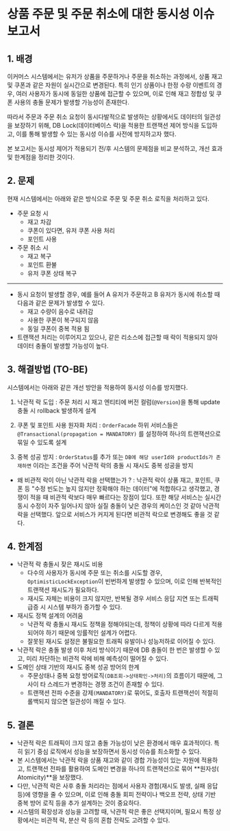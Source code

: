 # 상품 주문 및 주문 취소에 대한 동시성 이슈 보고서

## 1. 배경

이커머스 시스템에서는 유저가 상품을 주문하거나 주문을 취소하는 과정에서, 상품 재고 및 쿠폰과 같은 자원이 실시간으로 변경된다. 특히 인기 상품이나 한정 수량 이벤트의 경우, 여러
사용자가 동시에 동일한 상품에 접근할 수 있으며, 이로 인해 재고 정합성 및 쿠폰 사용의 충돌 문제가 발생할 가능성이 존재한다.

따라서 주문과 주문 취소 요청이 동시다발적으로 발생하는 상황에서도 데이터의 일관성을 보장하기 위해,
DB Lock(데이터베이스 락)을 적용한 트랜잭션 제어 방식을 도입하고, 이를 통해 발생할 수 있는 동시성 이슈를 사전에 방지하고자 했다.

본 보고서는 동시성 제어가 적용되기 전/후 시스템의 문제점을 비교 분석하고, 개선 효과 및 한계점을 정리한 것이다.

## 2. 문제

현재 시스템에서는 아래와 같은 방식으로 주문 및 주문 취소 로직을 처리하고 있다.

- 주문 요청 시
    - 재고 차감
    - 쿠폰이 있다면, 유저 쿠폰 사용 처리
    - 포인트 사용
- 주문 취소 시
    - 재고 복구
    - 포인트 환불
    - 유저 쿠폰 상태 복구

---

- 동시 요청이 발생할 경우, 예를 들어 A 유저가 주문하고 B 유저가 동시에 취소할 때 다음과 같은 문제가 발생할 수 있다.
    - 재고 수량이 음수로 내려감
    - 사용한 쿠폰이 복구되지 않음
    - 동일 쿠폰이 중복 적용 됨
- 트랜잭션 처리는 이루어지고 있으나, 같은 리소스에 접근할 때 락이 적용되지 않아 데이터 충돌이 발생할 가능성이 높다.

## 3. 해결방법 (TO-BE)

시스템에서는 아래와 같은 개선 방안을 적용하여 동시성 이슈를 방지했다.

1. 낙관적 락 도입
   : 주문 처리 시 재고 엔티티에 버전 컬럼(`@Version`)을 통해 update 충돌 시 rollback 발생하게 설계

2. 쿠폰 및 포인트 사용 원자화 처리
   : `OrderFacade` 하위 서비스들은 `@Transactional(propagation = MANDATORY)` 를 설정하여 하나의 트랜잭션으로 묶일 수 있도록 설계

3. 중복 성공 방지
   : `OrderStatus`를 추가 또는 `DB에 해당 userId와 productIds가 존재하면` 이라는 조건을 주어 낙관적 락의 충돌 시 재시도 중복 성공을 방지

- 왜 비관적 락이 아닌 낙관적 락을 선택했는가 ?
  : 낙관적 락이 상품 재고, 포인트, 쿠폰 등 "수정 빈도는 높지 않지만 정확해야 하는 데이터"에 적합하다고 생각했고,
  경쟁이 적을 때 비관적 락보다 매우 빠르다는 장점이 있다. 또한 해당 서비스는 실시간 동시 수정이 자주 일어나지 않아 실질 충돌이 낮은 경우의 케이스인 것 같아
  낙관적 락을 선택했다. 앞으로 서비스가 커지게 된다면 비관적 락으로 변경해도 좋을 것 같다.

## 4. 한계점

- 낙관적 락 충돌시 잦은 재시도 비용
    - 다수의 사용자가 동시에 주문 또는 취소를 시도할 경우, `OptimisticLockException`이 빈번하게 발생할 수 있으며, 이로 인해 반복적인 트랜잭션 재시도가
      필요하다.
    - 재시도 자체는 비용이 크지 않지만, 반복될 경우 서비스 응답 지연 또는 트래픽 급증 시 시스템 부하가 증가할 수 있다.
- 재시도 정책 설계의 어려움
    - 낙관적 락 충돌시 재시도 정책을 정해야되는데, 정책이 상황에 따라 다르게 적용되어야 하기 때문에 잉률적인 설계가 어렵다.
    - 잘못된 재시도 설정은 불필요한 트래픽 유발이나 성능저하로 이어질 수 있다.
- 낙관적 락은 충돌 발생 이후 처리 방식이기 때문에 DB 충돌이 한 번은 발생할 수 있고, 미리 차단하는 비관적 락에 비해 예측성이 떨어질 수 있다.
- 도메인 상태 기반의 재시도 중복 성공 방어의 한계
    - 주문상태나 중복 요청 방어로직`(DB조회->상태확인->처리)`의 흐름이기 때문에, 그 사이 타 스레드가 변경하는 경쟁 조건이 존재할 수 있다.
    - 트랜잭션 전파 수준을 강제`(MANDATORY)`로 묶어도, 호출자 트랜잭션이 적절히 롤백되지 않으면 일관성이 깨질 수 있다.

## 5. 결론

- 낙관적 락은 트래픽이 크지 않고 충돌 가능성이 낮은 환경에서 매우 효과적이다. 특히 읽기 중심 로직에서 성능을 보장하면서 동시성 이슈를 최소화할 수 있다.
- 본 시스템에서는 낙관적 락을 상품 재고와 같이 경합 가능성이 있는 자원에 적용하고, 트랜잭션 전파를 활용하여 도메인 변경을 하나의 트랜잭션으로 묶어 **원자성(
  Atomicity)**을 보장했다.
- 다만, 낙관적 락은 사후 충돌 처리라는 점에서 사용자 경험(재시도 발생, 실패 응답 등)에 영향을 줄 수 있으며, 이로 인해 충돌 회피 전략이나 백오프 전략, 상태 기반 중복
  방어 로직 등을 추가 설계하는 것이 중요하다.
- 시스템의 확장성과 성능을 고려할 때, 낙관적 락은 좋은 선택지이며, 필요시 특정 상황에서는 비관적 락, 분산 락 등의 혼합 전략도 고려할 수 있다.
